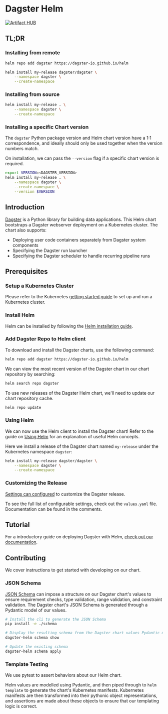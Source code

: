 # Dagster Helm

[![Artifact HUB](https://img.shields.io/endpoint?url=https://artifacthub.io/badge/repository/dagster)](https://artifacthub.io/packages/search?repo=dagster)

## TL;DR

### Installing from remote

```bash
helm repo add dagster https://dagster-io.github.io/helm

helm install my-release dagster/dagster \
    --namespace dagster \
    --create-namespace
```

### Installing from source

```bash
helm install my-release . \
    --namespace dagster \
    --create-namespace
```

### Installing a specific Chart version

The `dagster` Python package version and Helm chart version have a 1:1 correspondence, and ideally should
only be used together when the version numbers match.

On installation, we can pass the `--version` flag if a specific chart version is required.

```bash
export VERSION=<DAGSTER_VERSION>
helm install my-release . \
    --namespace dagster \
    --create-namespace \
    --version $VERSION
```

## Introduction

[Dagster](https://github.com/dagster-io/dagster) is a Python library for building data applications. This Helm chart bootstraps a Dagster webserver deployment on a Kubernetes cluster. The chart also supports:

- Deploying user code containers separately from Dagster system components
- Specifying the Dagster run launcher
- Specifying the Dagster scheduler to handle recurring pipeline runs

## Prerequisites

### Setup a Kubernetes Cluster

Please refer to the Kubernetes [getting started guide](https://kubernetes.io/docs/setup/) to set up and run a Kubernetes cluster.

### Install Helm

Helm can be installed by following the [Helm installation guide](https://helm.sh/docs/intro/install/).

### Add Dagster Repo to Helm client

To download and install the Dagster charts, use the following command:

```bash
helm repo add dagster https://dagster-io.github.io/helm
```

We can view the most recent version of the Dagster chart in our chart repository by searching:

```bash
helm search repo dagster
```

To use new releases of the Dagster Helm chart, we'll need to update our chart repository cache.

```bash
helm repo update
```

### Using Helm

We can now use the Helm client to install the Dagster chart! Refer to the guide on [Using Helm](https://helm.sh/docs/intro/using_helm/) for an explanation of useful Helm concepts.

Here we install a release of the Dagster chart named `my-release` under the Kubernetes namespace `dagster`:

```bash
helm install my-release dagster/dagster \
    --namespace dagster \
    --create-namespace
```

### Customizing the Release

[Settings can configured](https://helm.sh/docs/intro/using_helm/#customizing-the-chart-before-installing) to customize the Dagster release.

To see the full list of configurable settings, check out the `values.yaml` file. Documentation can be found in the comments.

## Tutorial

For a introductory guide on deploying Dagster with Helm, [check out our documentation](https://docs.dagster.io/deployment/guides/kubernetes/deploying-with-helm).

## Contributing

We cover instructions to get started with developing on our chart.

### JSON Schema

[JSON Schema](https://helm.sh/docs/topics/charts/#schema-files) can impose a structure on our Dagster chart's values to ensure requirement
checks, type validation, range validation, and constraint validation. The Dagster chart's JSON Schema is generated through a Pydantic
model of our values.

```bash
# Install the cli to generate the JSON Schema
pip install -e ./schema

# Display the resulting schema from the Dagster chart values Pydantic model
dagster-helm schema show

# Update the existing schema
dagster-helm schema apply
```

### Template Testing

We use pytest to assert behaviors about our Helm chart.

Helm values are modelled using Pydantic, and then piped through to `helm template`
to generate the chart's Kubernetes manifests. Kubernetes manifests are then transformed into their pythonic object representations,
and assertions are made about these objects to ensure that our templating logic is correct.
